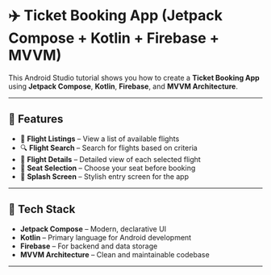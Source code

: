 # ✈️ Ticket Booking App (Jetpack Compose + Kotlin + Firebase + MVVM)

This Android Studio tutorial shows you how to create a **Ticket Booking App** using **Jetpack Compose**, **Kotlin**, **Firebase**, and **MVVM Architecture**.

---

## 📱 Features

- 🛫 **Flight Listings** – View a list of available flights  
- 🔍 **Flight Search** – Search for flights based on criteria  
- 📄 **Flight Details** – Detailed view of each selected flight  
- 💺 **Seat Selection** – Choose your seat before booking  
- 🌟 **Splash Screen** – Stylish entry screen for the app  

---

## 🧱 Tech Stack

- **Jetpack Compose** – Modern, declarative UI
- **Kotlin** – Primary language for Android development
- **Firebase** – For backend and data storage
- **MVVM Architecture** – Clean and maintainable codebase

---
